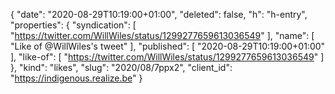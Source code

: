 {
  "date": "2020-08-29T10:19:00+01:00",
  "deleted": false,
  "h": "h-entry",
  "properties": {
    "syndication": [
      "https://twitter.com/WillWiles/status/1299277659613036549"
    ],
    "name": [
      "Like of @WillWiles's tweet"
    ],
    "published": [
      "2020-08-29T10:19:00+01:00"
    ],
    "like-of": [
      "https://twitter.com/WillWiles/status/1299277659613036549"
    ]
  },
  "kind": "likes",
  "slug": "2020/08/7ppx2",
  "client_id": "https://indigenous.realize.be"
}
